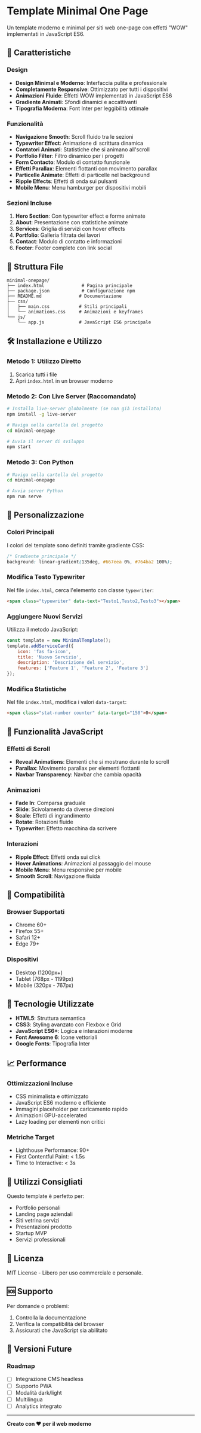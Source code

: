 # Template Minimal One Page

Un template moderno e minimal per siti web one-page con effetti "WOW" implementati in JavaScript ES6.

## 🚀 Caratteristiche

### Design
- **Design Minimal e Moderno**: Interfaccia pulita e professionale
- **Completamente Responsive**: Ottimizzato per tutti i dispositivi
- **Animazioni Fluide**: Effetti WOW implementati in JavaScript ES6
- **Gradiente Animati**: Sfondi dinamici e accattivanti
- **Tipografia Moderna**: Font Inter per leggibilità ottimale

### Funzionalità
- **Navigazione Smooth**: Scroll fluido tra le sezioni
- **Typewriter Effect**: Animazione di scrittura dinamica
- **Contatori Animati**: Statistiche che si animano all'scroll
- **Portfolio Filter**: Filtro dinamico per i progetti
- **Form Contacto**: Modulo di contatto funzionale
- **Effetti Parallax**: Elementi flottanti con movimento parallax
- **Particelle Animate**: Effetti di particelle nel background
- **Ripple Effects**: Effetti di onda sui pulsanti
- **Mobile Menu**: Menu hamburger per dispositivi mobili

### Sezioni Incluse
1. **Hero Section**: Con typewriter effect e forme animate
2. **About**: Presentazione con statistiche animate
3. **Services**: Griglia di servizi con hover effects
4. **Portfolio**: Galleria filtrata dei lavori
5. **Contact**: Modulo di contatto e informazioni
6. **Footer**: Footer completo con link social

## 📁 Struttura File

```
minimal-onepage/
├── index.html              # Pagina principale
├── package.json            # Configurazione npm
├── README.md              # Documentazione
├── css/
│   ├── main.css           # Stili principali
│   └── animations.css     # Animazioni e keyframes
└── js/
    └── app.js             # JavaScript ES6 principale
```

## 🛠 Installazione e Utilizzo

### Metodo 1: Utilizzo Diretto
1. Scarica tutti i file
2. Apri `index.html` in un browser moderno

### Metodo 2: Con Live Server (Raccomandato)
```bash
# Installa live-server globalmente (se non già installato)
npm install -g live-server

# Naviga nella cartella del progetto
cd minimal-onepage

# Avvia il server di sviluppo
npm start
```

### Metodo 3: Con Python
```bash
# Naviga nella cartella del progetto
cd minimal-onepage

# Avvia server Python
npm run serve
```

## 🎨 Personalizzazione

### Colori Principali
I colori del template sono definiti tramite gradiente CSS:
```css
/* Gradiente principale */
background: linear-gradient(135deg, #667eea 0%, #764ba2 100%);
```

### Modifica Testo Typewriter
Nel file `index.html`, cerca l'elemento con classe `typewriter`:
```html
<span class="typewriter" data-text="Testo1,Testo2,Testo3"></span>
```

### Aggiungere Nuovi Servizi
Utilizza il metodo JavaScript:
```javascript
const template = new MinimalTemplate();
template.addServiceCard({
    icon: 'fas fa-icon',
    title: 'Nuovo Servizio',
    description: 'Descrizione del servizio',
    features: ['Feature 1', 'Feature 2', 'Feature 3']
});
```

### Modifica Statistiche
Nel file `index.html`, modifica i valori `data-target`:
```html
<span class="stat-number counter" data-target="150">0</span>
```

## 🚀 Funzionalità JavaScript

### Effetti di Scroll
- **Reveal Animations**: Elementi che si mostrano durante lo scroll
- **Parallax**: Movimento parallax per elementi flottanti
- **Navbar Transparency**: Navbar che cambia opacità

### Animazioni
- **Fade In**: Comparsa graduale
- **Slide**: Scivolamento da diverse direzioni
- **Scale**: Effetti di ingrandimento
- **Rotate**: Rotazioni fluide
- **Typewriter**: Effetto macchina da scrivere

### Interazioni
- **Ripple Effect**: Effetti onda sui click
- **Hover Animations**: Animazioni al passaggio del mouse
- **Mobile Menu**: Menu responsive per mobile
- **Smooth Scroll**: Navigazione fluida

## 📱 Compatibilità

### Browser Supportati
- Chrome 60+
- Firefox 55+
- Safari 12+
- Edge 79+

### Dispositivi
- Desktop (1200px+)
- Tablet (768px - 1199px)
- Mobile (320px - 767px)

## 🔧 Tecnologie Utilizzate

- **HTML5**: Struttura semantica
- **CSS3**: Styling avanzato con Flexbox e Grid
- **JavaScript ES6+**: Logica e interazioni moderne
- **Font Awesome 6**: Icone vettoriali
- **Google Fonts**: Tipografia Inter

## 📈 Performance

### Ottimizzazioni Incluse
- CSS minimalista e ottimizzato
- JavaScript ES6 moderno e efficiente
- Immagini placeholder per caricamento rapido
- Animazioni GPU-accelerated
- Lazy loading per elementi non critici

### Metriche Target
- Lighthouse Performance: 90+
- First Contentful Paint: < 1.5s
- Time to Interactive: < 3s

## 🎯 Utilizzi Consigliati

Questo template è perfetto per:
- Portfolio personali
- Landing page aziendali
- Siti vetrina servizi
- Presentazioni prodotto
- Startup MVP
- Servizi professionali

## 📝 Licenza

MIT License - Libero per uso commerciale e personale.

## 🆘 Supporto

Per domande o problemi:
1. Controlla la documentazione
2. Verifica la compatibilità del browser
3. Assicurati che JavaScript sia abilitato

## 🔄 Versioni Future

### Roadmap
- [ ] Integrazione CMS headless
- [ ] Supporto PWA
- [ ] Modalità dark/light
- [ ] Multilingua
- [ ] Analytics integrato

---

**Creato con ❤️ per il web moderno**
